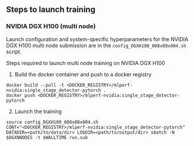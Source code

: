 ## Steps to launch training

### NVIDIA DGX H100 (multi node)

Launch configuration and system-specific hyperparameters for the NVIDIA DGX H100
multi node submission are in the `config_DGXH100_008x08x004.sh` script.

Steps required to launch multi node training on NVIDIA DGX H100

1. Build the docker container and push to a docker registry

```
docker build --pull -t <DOCKER_REGISTRY>/mlperf-nvidia:single_stage_detector-pytorch .
docker push <DOCKER_REGISTRY>/mlperf-nvidia:single_stage_detector-pytorch
```

2. Launch the training

```
source config_DGXH100_008x08x004.sh
CONT="<DOCKER_REGISTRY>/mlperf-nvidia:single_stage_detector-pytorch" DATADIR=<path/to/data/dir> LOGDIR=<path/to/output/dir> sbatch -N $DGXNNODES -t $WALLTIME run.sub
```
